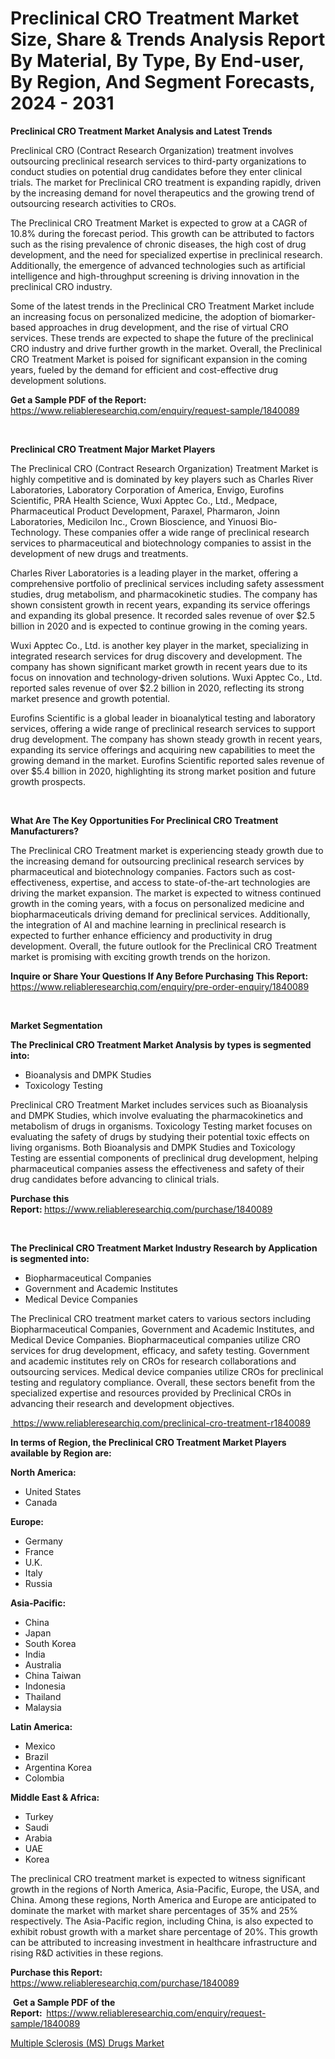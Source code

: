 <p><h1>Preclinical CRO Treatment Market Size, Share & Trends Analysis Report By Material, By Type, By End-user, By Region, And Segment Forecasts, 2024 - 2031</h1></p><p><strong>Preclinical CRO Treatment Market Analysis and Latest Trends</strong></p>
<p><p>Preclinical CRO (Contract Research Organization) treatment involves outsourcing preclinical research services to third-party organizations to conduct studies on potential drug candidates before they enter clinical trials. The market for Preclinical CRO treatment is expanding rapidly, driven by the increasing demand for novel therapeutics and the growing trend of outsourcing research activities to CROs.</p><p>The Preclinical CRO Treatment Market is expected to grow at a CAGR of 10.8% during the forecast period. This growth can be attributed to factors such as the rising prevalence of chronic diseases, the high cost of drug development, and the need for specialized expertise in preclinical research. Additionally, the emergence of advanced technologies such as artificial intelligence and high-throughput screening is driving innovation in the preclinical CRO industry.</p><p>Some of the latest trends in the Preclinical CRO Treatment Market include an increasing focus on personalized medicine, the adoption of biomarker-based approaches in drug development, and the rise of virtual CRO services. These trends are expected to shape the future of the preclinical CRO industry and drive further growth in the market. Overall, the Preclinical CRO Treatment Market is poised for significant expansion in the coming years, fueled by the demand for efficient and cost-effective drug development solutions.</p></p>
<p><strong>Get a Sample PDF of the Report:&nbsp;</strong> <a href="https://www.reliableresearchiq.com/enquiry/request-sample/1840089">https://www.reliableresearchiq.com/enquiry/request-sample/1840089</a></p>
<p>&nbsp;</p>
<p><strong>Preclinical CRO Treatment Major Market Players</strong></p>
<p><p>The Preclinical CRO (Contract Research Organization) Treatment Market is highly competitive and is dominated by key players such as Charles River Laboratories, Laboratory Corporation of America, Envigo, Eurofins Scientific, PRA Health Science, Wuxi Apptec Co., Ltd., Medpace, Pharmaceutical Product Development, Paraxel, Pharmaron, Joinn Laboratories, Medicilon Inc., Crown Bioscience, and Yinuosi Bio-Technology. These companies offer a wide range of preclinical research services to pharmaceutical and biotechnology companies to assist in the development of new drugs and treatments.</p><p>Charles River Laboratories is a leading player in the market, offering a comprehensive portfolio of preclinical services including safety assessment studies, drug metabolism, and pharmacokinetic studies. The company has shown consistent growth in recent years, expanding its service offerings and expanding its global presence. It recorded sales revenue of over $2.5 billion in 2020 and is expected to continue growing in the coming years.</p><p>Wuxi Apptec Co., Ltd. is another key player in the market, specializing in integrated research services for drug discovery and development. The company has shown significant market growth in recent years due to its focus on innovation and technology-driven solutions. Wuxi Apptec Co., Ltd. reported sales revenue of over $2.2 billion in 2020, reflecting its strong market presence and growth potential.</p><p>Eurofins Scientific is a global leader in bioanalytical testing and laboratory services, offering a wide range of preclinical research services to support drug development. The company has shown steady growth in recent years, expanding its service offerings and acquiring new capabilities to meet the growing demand in the market. Eurofins Scientific reported sales revenue of over $5.4 billion in 2020, highlighting its strong market position and future growth prospects.</p></p>
<p>&nbsp;</p>
<p><strong>What Are The Key Opportunities For Preclinical CRO Treatment Manufacturers?</strong></p>
<p><p>The Preclinical CRO Treatment market is experiencing steady growth due to the increasing demand for outsourcing preclinical research services by pharmaceutical and biotechnology companies. Factors such as cost-effectiveness, expertise, and access to state-of-the-art technologies are driving the market expansion. The market is expected to witness continued growth in the coming years, with a focus on personalized medicine and biopharmaceuticals driving demand for preclinical services. Additionally, the integration of AI and machine learning in preclinical research is expected to further enhance efficiency and productivity in drug development. Overall, the future outlook for the Preclinical CRO Treatment market is promising with exciting growth trends on the horizon.</p></p>
<p><strong>Inquire or Share Your Questions If Any Before Purchasing This Report:</strong> <a href="https://www.reliableresearchiq.com/enquiry/pre-order-enquiry/1840089">https://www.reliableresearchiq.com/enquiry/pre-order-enquiry/1840089</a></p>
<p>&nbsp;</p>
<p><strong>Market Segmentation</strong></p>
<p><strong>The Preclinical CRO Treatment Market Analysis by types is segmented into:</strong></p>
<p><ul><li>Bioanalysis and DMPK Studies</li><li>Toxicology Testing</li></ul></p>
<p><p>Preclinical CRO Treatment Market includes services such as Bioanalysis and DMPK Studies, which involve evaluating the pharmacokinetics and metabolism of drugs in organisms. Toxicology Testing market focuses on evaluating the safety of drugs by studying their potential toxic effects on living organisms. Both Bioanalysis and DMPK Studies and Toxicology Testing are essential components of preclinical drug development, helping pharmaceutical companies assess the effectiveness and safety of their drug candidates before advancing to clinical trials.</p></p>
<p><strong>Purchase this Report:&nbsp;</strong><a href="https://www.reliableresearchiq.com/purchase/1840089">https://www.reliableresearchiq.com/purchase/1840089</a></p>
<p>&nbsp;</p>
<p><strong>The Preclinical CRO Treatment Market Industry Research by Application is segmented into:</strong></p>
<p><ul><li>Biopharmaceutical Companies</li><li>Government and Academic Institutes</li><li>Medical Device Companies</li></ul></p>
<p><p>The Preclinical CRO treatment market caters to various sectors including Biopharmaceutical Companies, Government and Academic Institutes, and Medical Device Companies. Biopharmaceutical companies utilize CRO services for drug development, efficacy, and safety testing. Government and academic institutes rely on CROs for research collaborations and outsourcing services. Medical device companies utilize CROs for preclinical testing and regulatory compliance. Overall, these sectors benefit from the specialized expertise and resources provided by Preclinical CROs in advancing their research and development objectives.</p></p>
<p><a href="https://www.reliableresearchiq.com/preclinical-cro-treatment-r1840089">&nbsp;https://www.reliableresearchiq.com/preclinical-cro-treatment-r1840089</a></p>
<p><strong>In terms of Region, the Preclinical CRO Treatment Market Players available by Region are:</strong></p>
<p>
    <p> <strong> North America: </strong>
        <ul>
            <li>United States</li>
            <li>Canada</li>
        </ul>
        </p> 
    <p> <strong> Europe: </strong>
        <ul>
            <li>Germany</li>
            <li>France</li>
            <li>U.K.</li>
            <li>Italy</li>
            <li>Russia</li>
        </ul>
        </p> 
    <p> <strong> Asia-Pacific: </strong>
        <ul>
            <li>China</li>
            <li>Japan</li>
            <li>South Korea</li>
            <li>India</li>
            <li>Australia</li>
            <li>China Taiwan</li>
            <li>Indonesia</li>
            <li>Thailand</li>
            <li>Malaysia</li>
        </ul>
        </p> 
    <p> <strong> Latin America: </strong>
        <ul>
            <li>Mexico</li>
            <li>Brazil</li>
            <li>Argentina Korea</li>
            <li>Colombia</li>
        </ul>
        </p> 
    <p> <strong> Middle East & Africa: </strong>
        <ul>
            <li>Turkey</li>
            <li>Saudi</li>
            <li>Arabia</li>
            <li>UAE</li>
            <li>Korea</li>
        </ul>
    </p>
    </p>
<p><p>The preclinical CRO treatment market is expected to witness significant growth in the regions of North America, Asia-Pacific, Europe, the USA, and China. Among these regions, North America and Europe are anticipated to dominate the market with market share percentages of 35% and 25% respectively. The Asia-Pacific region, including China, is also expected to exhibit robust growth with a market share percentage of 20%. This growth can be attributed to increasing investment in healthcare infrastructure and rising R&D activities in these regions.</p></p>
<p><strong>Purchase this Report: </strong><a href="https://www.reliableresearchiq.com/purchase/1840089">https://www.reliableresearchiq.com/purchase/1840089</a></p>
<p>&nbsp;<strong>Get a Sample PDF of the Report:&nbsp;&nbsp;</strong><a href="https://www.reliableresearchiq.com/enquiry/request-sample/1840089">https://www.reliableresearchiq.com/enquiry/request-sample/1840089</a></p>
<p><strong></strong></p>
<p><p><a href="https://github.com/brendafegmorris532/Market-Research-Report-List-2/blob/main/multiple-sclerosis-ms-drugs-market.md">Multiple Sclerosis (MS) Drugs Market</a></p></p>